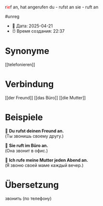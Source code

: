 r<span style="color:red">ie</span>f an, hat angerufen
du - rufst an
sie - ruft an

#unreg
- 📍 Дата: 2025-04-21
- ⏰ Время создания: 22:37
# Synonyme
[[telefonieren]]
# Verbindung 
[[der Freund]]
[[das Büro]]
[[die Mutter]]
# Beispiele
🔹 **Du rufst deinen Freund an.**  
(Ты звонишь своему другу.)

🔹 **Sie ruft im Büro an.**  
(Она звонит в офис.)

🔹 **Ich rufe meine Mutter jeden Abend an.**  
(Я звоню своей маме каждый вечер.)
# Übersetzung
звонить (по телефону)
